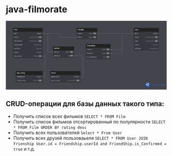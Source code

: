# java-filmorate

![ER-diagram for DB this app](https://github.com/FeelingPancake/java-filmorate/blob/main/Filmorate_DB.png)

## CRUD-операции для базы данных такого типа:

* Получить список всех фильмов
  `SELECT * FROM Film`
* Получить список фильмов отсортированный по полулярности
  `SELECT * FROM Film ORDER BY rating desc`
* Получить всех пользователей
  `Select * From User`
* Получить всех друзей пользоваьеля
  `SELECT * FROM User JOIN Frienship User.id = Friendship.userId and FriendShip.is_Confirmed = true`
  и т.д. 
